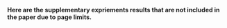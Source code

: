 **Here are the supplementary expriements results that are not included in the paper due to page limits.**
